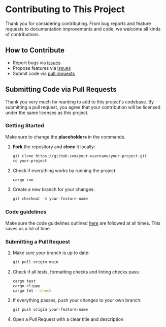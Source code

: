 # Contributing to This Project

Thank you for considering contributing.
From bug reports and feature requests to documentation improvements and code, we welcome all kinds of contributions.

## How to Contribute
- Report bugs via [issues](https://github.com/DeCa09/arkad/issues/new)
- Propose features via [issues](https://github.com/DeCa09/arkad/issues/new)
- Submit code via [pull requests](https://github.com/DeCa09/arkad/pulls)

## Submitting Code via Pull Requests
Thank you very much for wanting to add to this project's codebase. By submitting a pull request, you agree that your contribution will be licensed under the same licenses as this project.

### Getting Started
Make sure to change the **placeholders** in the commands.
1. **Fork** the repository and **clone** it locally:
   ```bash
   git clone https://github.com/your-username/your-project.git
   cd your-project
   ```
2. Check if everything works by running the project:
   ```bash
   cargo run
   ```
3. Create a new branch for your changes:
   ```bash
   git checkout -b your-feature-name
   ```
### Code guidelines
Make sure the code guidelines outlined [here](
https://www.notion.so/Arkad-Software-Development-Guidelines-214cfe3cc9fb809082a0d15d3e6036cc) are followed at all times. This saves us a lot of time.

### Submitting a Pull Request
1. Make sure your branch is up to date:
   ```bash
   git pull origin main
   ```
2. Check if all tests, formatting checks and linting checks pass:
   ```bash
   cargo test
   cargo clippy
   cargo fmt --check
   ```
3. If everything passes, push your changes to your own branch:
   ```bash
   git push origin your-feature-name
   ```
4. Open a Pull Request with a clear title and description


